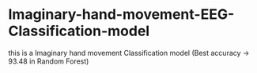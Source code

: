 # Imaginary-hand-movement-EEG-Classification-model
this is a Imaginary hand movement Classification model (Best accuracy -> 93.48 in Random Forest) 
